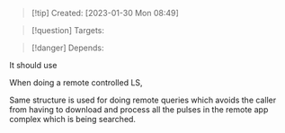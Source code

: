 
>[!tip] Created: [2023-01-30 Mon 08:49]

>[!question] Targets: 

>[!danger] Depends: 

It should use

When doing a remote controlled LS, 

Same structure is used for doing remote queries which avoids the caller from having to download and process all the pulses in the remote app complex which is being searched.